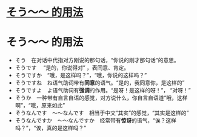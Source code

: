 # [そう～～ 的用法](https://github.com/hadleysu/gitblog/issues/6)

# そう～～ 的用法

- そう　在对话中代指对方刚说的那句话，“你说的刚才那句话”的意思。
- そうです　 “是的，你说得对” ，表同意、肯定。
- そうですか　“哦，是这样吗？”，“哦，你说的这样吗？”
- そうですね　ね语气助词带有**同意**的语气。“是的，我同意你，是这样的”
- そうですよ　よ语气助词有**强调**的作用。“是呀！是这样的呀！”， “对呀！”
- そうか　一种带有自言自语的感觉，对方说什么，你自言自语道“哦，这样啊”，“哦，原来如此”
- そうなんです　～～なんです　相当于中文“其实”的感觉，“其实是这样的”
- そうなんですか　～～なんですか　经常带有**惊讶**的语气，“诶？这样吗？”，“诶，真的是这样吗？”
